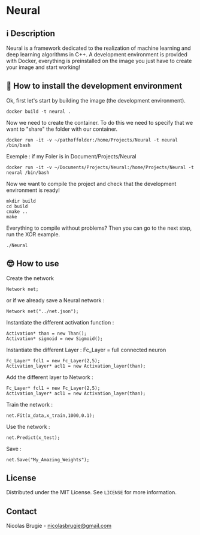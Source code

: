 # Neural


## ℹ️️ Description
Neural is a framework dedicated to the realization of machine learning and deep learning algorithms in C++. A development environment is provided with Docker, everything is preinstalled on the image you just have to create your image and start working!

## 🔧 How to install the development environment
Ok, first let's start by building the image (the development environment). 
```
docker build -t neural .
```
Now we need to create the container. To do this we need to specify that we want to "share" the folder with our container. 
```
docker run -it -v ~/pathoffolder:/home/Projects/Neural -t neural /bin/bash
```
Exemple : if my Foler is in Document/Projects/Neural
```
docker run -it -v ~/Documents/Projects/Neural:/home/Projects/Neural -t neural /bin/bash
```
Now we want to compile the project and check that the development environment is ready!
```
mkdir build
cd build
cmake ..
make
```
Everything to compile without problems? Then you can go to the next step, run the XOR example.
```
./Neural
```

## :sunglasses: How to use

Create the network
```
Network net; 
```
or if we already save a Neural network :
```
Network net("../net.json"); 
```
Instantiate the different activation function :
```
Activation* than = new Than();
Activation* sigmoid = new Sigmoid();
```
Instantiate the different Layer : Fc_Layer = full connected neuron
```
Fc_Layer* fcl1 = new Fc_Layer(2,5);
Activation_layer* acl1 = new Activation_layer(than);
```
Add the different layer to Network :
```
Fc_Layer* fcl1 = new Fc_Layer(2,5);
Activation_layer* acl1 = new Activation_layer(than);
```
Train the network : 
```
net.Fit(x_data,x_train,1000,0.1);
```
Use the network :
```
net.Predict(x_test);
```
Save :
```
net.Save("My_Amazing_Weights");
```

<!-- LICENSE -->
## License

Distributed under the MIT License. See `LICENSE` for more information.

<!-- CONTACT -->
## Contact
Nicolas Brugie - nicolasbrugie@gmail.com


